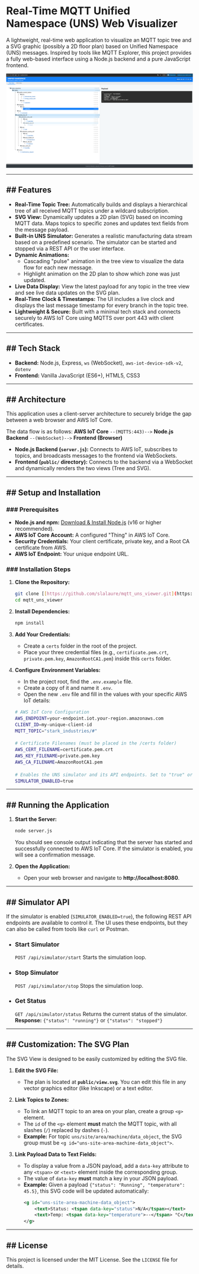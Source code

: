 # Real-Time MQTT Unified Namespace (UNS) Web Visualizer

A lightweight, real-time web application to visualize an MQTT topic tree and a SVG  graphic (possibly a 2D floor plan) based on Unified Namespace (UNS) messages. Inspired by tools like MQTT Explorer, this project provides a fully web-based interface using a Node.js backend and a pure JavaScript frontend.

![Application Screenshot1](./assets/screenshot1.png)

---

## ## Features

* **Real-Time Topic Tree:** Automatically builds and displays a hierarchical tree of all received MQTT topics under a wildcard subscription.
* **SVG View:** Dynamically updates a 2D plan (SVG) based on incoming MQTT data. Maps topics to specific zones and updates text fields from the message payload.
* **Built-in UNS Simulator:** Generates a realistic manufacturing data stream based on a predefined scenario. The simulator can be started and stopped via a REST API or the user interface.
* **Dynamic Animations:**
    * Cascading "pulse" animation in the tree view to visualize the data flow for each new message.
    * Highlight animation on the 2D plan to show which zone was just updated.
* **Live Data Display:** View the latest payload for any topic in the tree view and see live data updates on the SVG plan.
* **Real-Time Clock & Timestamps:** The UI includes a live clock and displays the last message timestamp for every branch in the topic tree.
* **Lightweight & Secure:** Built with a minimal tech stack and connects securely to AWS IoT Core using MQTTS over port 443 with client certificates.

---

## ## Tech Stack

* **Backend:** Node.js, Express, `ws` (WebSocket), `aws-iot-device-sdk-v2`, `dotenv`
* **Frontend:** Vanilla JavaScript (ES6+), HTML5, CSS3

---

## ## Architecture

This application uses a client-server architecture to securely bridge the gap between a web browser and AWS IoT Core.

The data flow is as follows:
**AWS IoT Core** `--(MQTTS:443)-->` **Node.js Backend** `--(WebSocket)-->` **Frontend (Browser)**

* **Node.js Backend (`server.js`):** Connects to AWS IoT, subscribes to topics, and broadcasts messages to the frontend via WebSockets.
* **Frontend (`public/` directory):** Connects to the backend via a WebSocket and dynamically renders the two views (Tree and SVG).

---

## ## Setup and Installation

### ### Prerequisites

* **Node.js and npm:** [Download & Install Node.js](https://nodejs.org/) (v16 or higher recommended).
* **AWS IoT Core Account:** A configured "Thing" in AWS IoT Core.
* **Security Credentials:** Your client certificate, private key, and a Root CA certificate from AWS.
* **AWS IoT Endpoint:** Your unique endpoint URL.

### ### Installation Steps

1.  **Clone the Repository:**
    ```bash
    git clone [[https://github.com/slalaure/mqtt_uns_viewer.git](https://github.com/slalaure/mqtt_uns_viewer.git)](https://github.com/slalaure/mqtt_uns_viewer.git)
    cd mqtt_uns_viewer
    ```

2.  **Install Dependencies:**
    ```bash
    npm install
    ```

3.  **Add Your Credentials:**
    * Create a `certs` folder in the root of the project.
    * Place your three credential files (e.g., `certificate.pem.crt`, `private.pem.key`, `AmazonRootCA1.pem`) inside this `certs` folder.

4.  **Configure Environment Variables:**
    * In the project root, find the `.env.example` file.
    * Create a copy of it and name it `.env`.
    * Open the new `.env` file and fill in the values with your specific AWS IoT details:

    ```bash
    # AWS IoT Core Configuration
    AWS_ENDPOINT=your-endpoint.iot.your-region.amazonaws.com
    CLIENT_ID=my-unique-client-id
    MQTT_TOPIC="stark_industries/#"

    # Certificate Filenames (must be placed in the /certs folder)
    AWS_CERT_FILENAME=certificate.pem.crt
    AWS_KEY_FILENAME=private.pem.key
    AWS_CA_FILENAME=AmazonRootCA1.pem

    # Enables the UNS simulator and its API endpoints. Set to "true" or "false".
    SIMULATOR_ENABLED=true
    ```

---

## ## Running the Application

1.  **Start the Server:**
    ```bash
    node server.js
    ```
    You should see console output indicating that the server has started and successfully connected to AWS IoT Core.
    If the simulator is enabled, you will see a confirmation message.

2.  **Open the Application:**
    * Open your web browser and navigate to **http://localhost:8080**.

---

## ## Simulator API

If the simulator is enabled (`SIMULATOR_ENABLED=true`), the following REST API endpoints are available to control it. The UI uses these endpoints, but they can also be called from tools like `curl` or Postman.

* ### Start Simulator
    `POST /api/simulator/start`
    Starts the simulation loop.

* ### Stop Simulator
    `POST /api/simulator/stop`
    Stops the simulation loop.

* ### Get Status
    `GET /api/simulator/status`
    Returns the current status of the simulator.
    **Response:** `{"status": "running"}` or `{"status": "stopped"}`

---

## ## Customization: The SVG Plan

The SVG View is designed to be easily customized by editing the SVG file.

1.  **Edit the SVG File:**
    * The plan is located at **`public/view.svg`**. You can edit this file in any vector graphics editor (like Inkscape) or a text editor.

2.  **Link Topics to Zones:**
    * To link an MQTT topic to an area on your plan, create a group `<g>` element.
    * The `id` of the `<g>` element **must** match the MQTT topic, with all slashes (`/`) replaced by dashes (`-`).
    * **Example:** For topic `uns/site/area/machine/data_object`, the SVG group must be `<g id="uns-site-area-machine-data_object">`.

3.  **Link Payload Data to Text Fields:**
    * To display a value from a JSON payload, add a `data-key` attribute to any `<tspan>` or `<text>` element inside the corresponding group.
    * The value of `data-key` **must** match a key in your JSON payload.
    * **Example:** Given a payload `{"status": "Running", "temperature": 45.5}`, this SVG code will be updated automatically:
        ```xml
        <g id="uns-site-area-machine-data_object">
            <text>Status: <tspan data-key="status">N/A</tspan></text>
            <text>Temp: <tspan data-key="temperature">--</tspan> °C</text>
        </g>
        ```

---

## ## License

This project is licensed under the MIT License. See the `LICENSE` file for details.
